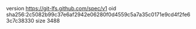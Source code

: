version https://git-lfs.github.com/spec/v1
oid sha256:2c5082b99c37e6af2942e06280f0d4559c5a7a35c0171e9cd4f2fe63c7c38330
size 3488
